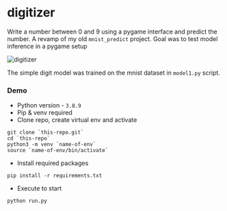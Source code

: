 # digitizer
Write a number between 0 and 9 using a pygame interface and predict the number. A revamp of my old `mnist_predict` project. Goal was to test model inference in a pygame setup

![digitizer](https://github.com/quinton11/mnist-predict/assets/70300837/c2340c20-f38d-42cc-846a-56a5caf94e26)

The simple digit model was trained on the mnist dataset in `model1.py` script.

### Demo
- Python version - `3.8.9`
- Pip & venv required
- Clone repo, create virtual env and activate
```
git clone `this-repo.git`
cd `this-repo`
python3 -m venv `name-of-env`
source `name-of-env/bin/activate`
```

- Install required packages
```
pip install -r requirements.txt
```
- Execute to start
```
python run.py
```
